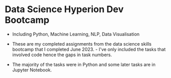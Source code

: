 # Data Science Hyperion Dev Bootcamp

* Including Python, Machine Learning, NLP, Data Visualisation

* These are my completed assignments from the data science skills bootcamp that I completed June 2023. - I've only included the tasks that involved code hence the gaps in task numbers.

* The majority of the tasks were in Python and some later tasks are in Jupyter Notebook. 
